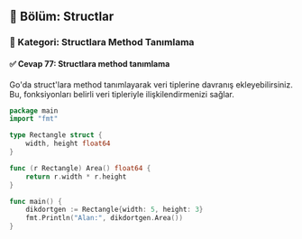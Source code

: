 ## 📘 Bölüm: Structlar  
### 🔹 Kategori: Structlara Method Tanımlama  
#### ✅ Cevap 77: Structlara method tanımlama

Go'da struct'lara method tanımlayarak veri tiplerine davranış ekleyebilirsiniz. Bu, fonksiyonları belirli veri tipleriyle ilişkilendirmenizi sağlar.

```go
package main
import "fmt"

type Rectangle struct {
    width, height float64
}

func (r Rectangle) Area() float64 {
    return r.width * r.height
}

func main() {
    dikdortgen := Rectangle{width: 5, height: 3}
    fmt.Println("Alan:", dikdortgen.Area())
}
```
